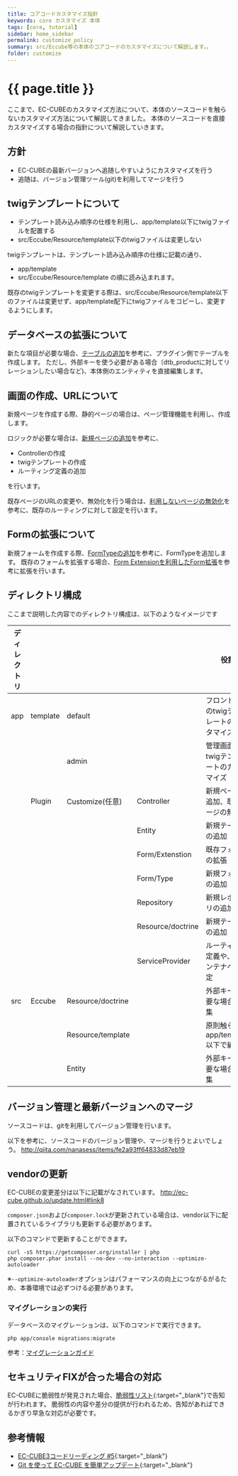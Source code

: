 ```yaml
---
title: コアコードカスタマイズ指針
keywords: core カスタマイズ 本体
tags: [core, tutorial]
sidebar: home_sidebar
permalink: customize_policy
summary: src/Eccube等の本体のコアコードのカスタマイズについて解説します。。
folder: customize
---
```


# {{ page.title }}


ここまで、EC-CUBEのカスタマイズ方法について、本体のソースコードを触らないカスタマイズ方法について解説してきました。
本体のソースコードを直接カスタマイズする場合の指針について解説していきます。

##  方針

- EC-CUBEの最新バージョンへ追随しやすいようにカスタマイズを行う
- 追随は、バージョン管理ツール(git)を利用してマージを行う

## twigテンプレートについて

- テンプレート読み込み順序の仕様を利用し、app/template以下にtwigファイルを配置する
- src/Eccube/Resource/template以下のtwigファイルは変更しない

twigテンプレートは、テンプレート読み込み順序の仕様に記載の通り、
- app/template
- src/Eccube/Resource/template
の順に読み込まれます。

既存のtwigテンプレートを変更する際は、src/Eccube/Resource/template以下のファイルは変更せず、app/template配下にtwigファイルをコピーし、変更するようにします。

## データベースの拡張について

新たな項目が必要な場合、[テーブルの追加](plugin-table)を参考に、プラグイン側でテーブルを作成します。
ただし、外部キーを使う必要がある場合（dtb_productに対してリレーションしたい場合など)、本体側のエンティティを直接編集します。

## 画面の作成、URLについて

新規ページを作成する際、静的ページの場合は、ページ管理機能を利用し、作成します。

ロジックが必要な場合は、[新規ページの追加](plugin-pageadd)を参考に、

- Controllerの作成
- twigテンプレートの作成
- ルーティング定義の追加

を行います。

既存ページのURLの変更や、無効化を行う場合は、[利用しないページの無効化](plugin-pagedelete)を参考に、既存のルーティングに対して設定を行います。

## Formの拡張について

新規フォームを作成する際、[FormTypeの追加](plugin-form)を参考に、FormTypeを追加します。
既存のフォームを拡張する場合、[Form Extensionを利用したForm拡張](plugin-form)を参考に拡張を行います。

## ディレクトリ構成

ここまで説明した内容でのディレクトリ構成は、以下のようなイメージです

| ディレクトリ |          |                   |                   | 役割                                         |
|--------------|----------|-------------------|-------------------|----------------------------------------------|
| app          | template | default           |                   | フロント画面のtwigテンプレートのカスタマイズ |
|              |          | admin             |                   | 管理画面のtwigテンプレートのカスタマイズ     |
|              | Plugin   | Customize(任意)   | Controller        | 新規ページの追加、既存ページの無効化         |
|              |          |                   | Entity            | 新規テーブルの追加                           |
|              |          |                   | Form/Extenstion   | 既存フォームの拡張                           |
|              |          |                   | Form/Type         | 新規フォームの追加                           |
|              |          |                   | Repository        | 新規レポジトリの追加                         |
|              |          |                   | Resource/doctrine | 新規テーブルの追加                           |
|              |          |                   | ServiceProvider   | ルーティング定義や、DIコンテナへの設定       |
| src          | Eccube   | Resource/doctrine |                   | 外部キーが必要な場合に編集                   |
|              |          | Resource/template |                   | 原則触らず、app/template以下で編集           |
|              |          | Entity            |                   | 外部キーが必要な場合に編集                   |


## バージョン管理と最新バージョンへのマージ

ソースコードは、gitを利用してバージョン管理を行います。

以下を参考に、ソースコードのバージョン管理や、マージを行うとよいでしょう。
http://qiita.com/nanasess/items/fe2a93ff64833d87eb19

## vendorの更新

EC-CUBEの変更差分は以下に記載がなされています。
http://ec-cube.github.io/update.html#link8

`composer.json`および`composer.lock`が更新されている場合は、vendor以下に配置されているライブラリも更新する必要があります。

以下のコマンドで更新することができます。

```
curl -sS https://getcomposer.org/installer | php
php composer.phar install --no-dev --no-interaction --optimize-autoloader
```

※`--optimize-autoloader`オプションはパフォーマンスの向上につながるがるため、本番環境では必ずつける必要があります。

### マイグレーションの実行

データベースのマイグレーションは、以下のコマンドで実行できます。

```php app/console migrations:migrate```

参考：[マイグレーションガイド](/migration.html)

## セキュリティFIXが合った場合の対応

EC-CUBEに脆弱性が発見された場合、[脆弱性リスト](http://www.ec-cube.net/info/weakness/){:target="_blank"}で告知が行われます。
脆弱性の内容や差分の提供が行われるため、告知があればできるかぎり早急な対応が必要です。

## 参考情報

- [EC-CUBE3コードリーディング #5](https://speakerdeck.com/amidaike/ec-cube3kodorideingu-number-5){:target="_blank"}
- [Git を使って EC-CUBE を簡単アップデート](http://qiita.com/nanasess/items/fe2a93ff64833d87eb19){:target="_blank"}
